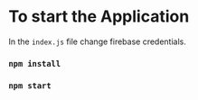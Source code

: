 # To start the Application

In the `index.js` file change firebase credentials.

### `npm install`

### `npm start`

